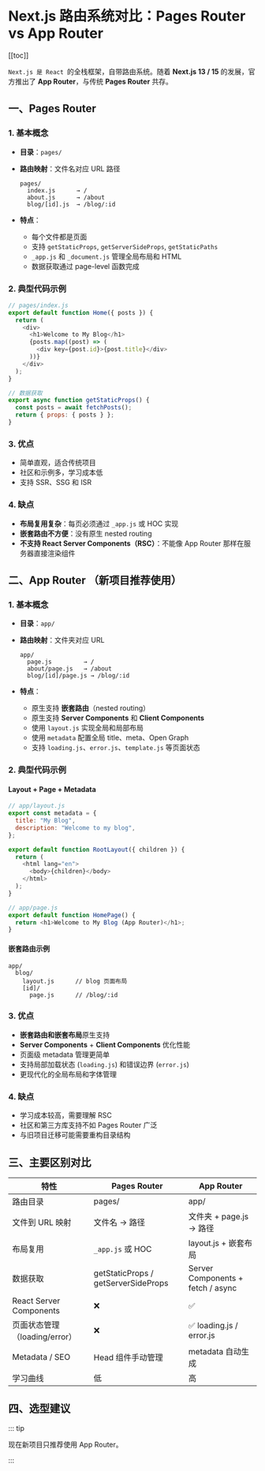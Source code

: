 # Next.js 路由系统对比：Pages Router vs App Router

[[toc]]

`Next.js 是 React `的全栈框架，自带路由系统。随着 **Next.js 13 / 15** 的发展，官方推出了 **App Router**，与传统 **Pages Router** 共存。

## 一、Pages Router

### 1️. 基本概念

- **目录**：`pages/`
- **路由映射**：文件名对应 URL 路径

  ```text
  pages/
    index.js      → /
    about.js      → /about
    blog/[id].js  → /blog/:id
  ```

- **特点**：

  - 每个文件都是页面
  - 支持 `getStaticProps`, `getServerSideProps`, `getStaticPaths`
  - `_app.js` 和 `_document.js` 管理全局布局和 HTML
  - 数据获取通过 page-level 函数完成

### 2. 典型代码示例

```js
// pages/index.js
export default function Home({ posts }) {
  return (
    <div>
      <h1>Welcome to My Blog</h1>
      {posts.map((post) => (
        <div key={post.id}>{post.title}</div>
      ))}
    </div>
  );
}

// 数据获取
export async function getStaticProps() {
  const posts = await fetchPosts();
  return { props: { posts } };
}
```

### 3. 优点

- 简单直观，适合传统项目
- 社区和示例多，学习成本低
- 支持 SSR、SSG 和 ISR

### 4. 缺点

- **布局复用复杂**：每页必须通过 `_app.js` 或 HOC 实现
- **嵌套路由不方便**：没有原生 nested routing
- **不支持 React Server Components（RSC）**：不能像 App Router 那样在服务器直接渲染组件

## 二、App Router （新项目推荐使用）

### 1. 基本概念

- **目录**：`app/`
- **路由映射**：文件夹对应 URL

  ```text
  app/
    page.js         → /
    about/page.js   → /about
    blog/[id]/page.js → /blog/:id
  ```

- **特点**：

  - 原生支持 **嵌套路由**（nested routing）
  - 原生支持 **Server Components** 和 **Client Components**
  - 使用 `layout.js` 实现全局和局部布局
  - 使用 `metadata` 配置全局 title、meta、Open Graph
  - 支持 `loading.js`、`error.js`、`template.js` 等页面状态

### 2. 典型代码示例

#### Layout + Page + Metadata

```js
// app/layout.js
export const metadata = {
  title: "My Blog",
  description: "Welcome to my blog",
};

export default function RootLayout({ children }) {
  return (
    <html lang="en">
      <body>{children}</body>
    </html>
  );
}

// app/page.js
export default function HomePage() {
  return <h1>Welcome to My Blog (App Router)</h1>;
}
```

#### 嵌套路由示例

```text
app/
  blog/
    layout.js      // blog 页面布局
    [id]/
      page.js      // /blog/:id
```

### 3. 优点

- **嵌套路由和嵌套布局**原生支持
- **Server Components** + **Client Components** 优化性能
- 页面级 metadata 管理更简单
- 支持局部加载状态 (`loading.js`) 和错误边界 (`error.js`)
- 更现代化的全局布局和字体管理

### 4. 缺点

- 学习成本较高，需要理解 RSC
- 社区和第三方库支持不如 Pages Router 广泛
- 与旧项目迁移可能需要重构目录结构

## 三、主要区别对比

| 特性                          | Pages Router                        | App Router                        |
| ----------------------------- | ----------------------------------- | --------------------------------- |
| 路由目录                      | pages/                              | app/                              |
| 文件到 URL 映射               | 文件名 → 路径                       | 文件夹 + page.js → 路径           |
| 布局复用                      | `_app.js` 或 HOC                    | layout.js + 嵌套布局              |
| 数据获取                      | getStaticProps / getServerSideProps | Server Components + fetch / async |
| React Server Components       | ❌                                  | ✅                                |
| 页面状态管理（loading/error） | ❌                                  | ✅ loading.js / error.js          |
| Metadata / SEO                | Head 组件手动管理                   | metadata 自动生成                 |
| 学习曲线                      | 低                                  | 高                                |

## 四、选型建议

::: tip

现在新项目只推荐使用 App Router。

:::
